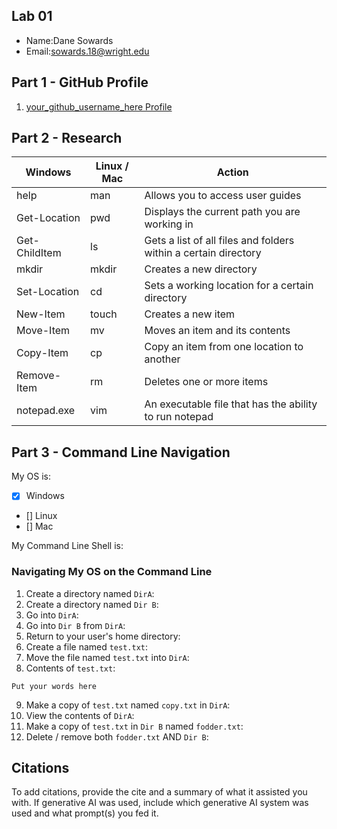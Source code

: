 ## Lab 01

- Name:Dane Sowards
- Email:sowards.18@wright.edu

## Part 1 - GitHub Profile

1. [your_github_username_here Profile](FIXTHISURL-https://github.com/your_username)

## Part 2 - Research

| Windows | Linux / Mac | Action |
| ---     | ---         | ---    |
| help    | man         | Allows you to access user guides      |
| Get-Location | pwd    | Displays the current path you are working in    |
| Get-ChildItem | ls    | Gets a list of all files and folders within a certain directory      |
| mkdir   | mkdir       | Creates a new directory      |
| Set-Location | cd     | Sets a working location for a certain directory      |
| New-Item | touch      | Creates a new item      |
| Move-Item | mv        | Moves an item and its contents   |
| Copy-Item | cp        | Copy an item from one location to another    |
| Remove-Item | rm      | Deletes one or more items      |
| notepad.exe | vim     | An executable file that has the ability to run notepad      |

## Part 3 - Command Line Navigation

My OS is:
- [x] Windows
- [] Linux
- [] Mac

My Command Line Shell is: 

### Navigating My OS on the Command Line

1. Create a directory named `DirA`:
2. Create a directory named `Dir B`:
3. Go into `DirA`:
4. Go into `Dir B` from `DirA`:
5. Return to your user's home directory:
6. Create a file named `test.txt`:
7. Move the file named `test.txt` into `DirA`:
8. Contents of `test.txt`:
```
Put your words here
```
9. Make a copy of `test.txt` named `copy.txt` in `DirA`:
10. View the contents of `DirA`: 
11. Make a copy of `test.txt` in `Dir B` named `fodder.txt`:
12. Delete / remove both `fodder.txt` AND `Dir B`:

## Citations

To add citations, provide the cite and a summary of what it assisted you with.  If generative AI was used, include which generative AI system was used and what prompt(s) you fed it.



